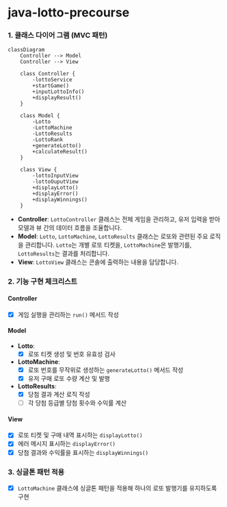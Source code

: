 # java-lotto-precourse

### 1. 클래스 다이어 그램 (MVC 패턴)
```mermaid
classDiagram
    Controller --> Model
    Controller --> View

    class Controller {
        -lottoService
        +startGame()
        +inputLottoInfo()
        +displayResult()
    }

    class Model {
        -Lotto
        -LottoMachine
        -LottoResults
        -LottoRank
        +generateLotto()
        +calculateResult()
    }

    class View {
        -lottoInputView
        -lottoOuputView
        +displayLotto()
        +displayError()
        +displayWinnings()
    }
```

- **Controller**: `LottoController` 클래스는 전체 게임을 관리하고, 유저 입력을 받아 모델과 뷰 간의 데이터 흐름을 조율합니다.
- **Model**: `Lotto`, `LottoMachine`, `LottoResults` 클래스는 로또와 관련된 주요 로직을 관리합니다. `Lotto`는 개별 로또 티켓을, `LottoMachine`은 발행기를, `LottoResults`는 결과를 처리합니다.
- **View**: `LottoView` 클래스는 콘솔에 출력하는 내용을 담당합니다.

### 2. 기능 구현 체크리스트

#### **Controller**
- [x] 게임 실행을 관리하는 `run()` 메서드 작성

#### **Model**
- **Lotto**:
  - [x] 로또 티켓 생성 및 번호 유효성 검사
- **LottoMachine**:
  - [x] 로또 번호를 무작위로 생성하는 `generateLotto()` 메서드 작성
  - [x] 유저 구매 로또 수량 계산 및 발행
- **LottoResults**:
  - [x] 당첨 결과 계산 로직 작성
  - [ ] 각 당첨 등급별 당첨 횟수와 수익률 계산

#### **View**
- [x] 로또 티켓 및 구매 내역 표시하는 `displayLotto()`
- [x] 에러 메시지 표시하는 `displayError()`
- [x] 당첨 결과와 수익률을 표시하는 `displayWinnings()`

### 3. 싱글톤 패턴 적용
- [x] `LottoMachine` 클래스에 싱글톤 패턴을 적용해 하나의 로또 발행기를 유지하도록 구현